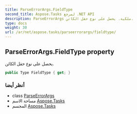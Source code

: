 ```yaml
---
title: ParseErrorArgs.FieldType
second_title: Aspose.Tasks لمرجع .NET API
description: ParseErrorArgs ملكية. يحصل على نوع حقل الكائن.
type: docs
weight: 30
url: /ar/net/aspose.tasks/parseerrorargs/fieldtype/
---
```

## ParseErrorArgs.FieldType property

يحصل على نوع حقل الكائن.

```csharp
public Type FieldType { get; }
```

### أنظر أيضا

* class [ParseErrorArgs](../)
* مساحة الاسم [Aspose.Tasks](../../parseerrorargs/)
* المجسم [Aspose.Tasks](../../../)


